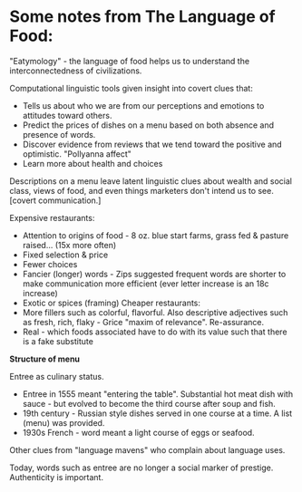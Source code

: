# Some notes from The Language of Food:

"Eatymology" - the language of food helps us to understand the interconnectedness of civilizations.

Computational linguistic tools given insight into covert clues that:
- Tells us about who we are from our perceptions and emotions to attitudes toward others.
- Predict the prices of dishes on a menu based on both absence and presence of words.
- Discover evidence from reviews that we tend toward the positive and optimistic. "Pollyanna affect"
- Learn more about health and choices

Descriptions on a menu leave latent linguistic clues about wealth and social class, views of food, and even things marketers don't intend us to see. [covert communication.]

Expensive restaurants:
- Attention to origins of food - 8 oz. blue start farms, grass fed & pasture raised... (15x more often)
- Fixed selection & price
- Fewer choices
- Fancier (longer) words - Zips suggested frequent words are shorter to make communication more efficient (ever letter increase is an 18c increase)
- Exotic or spices (framing)
Cheaper restaurants:
- More fillers such as colorful, flavorful. Also descriptive adjectives such as fresh, rich, flaky - Grice "maxim of relevance". Re-assurance.
- Real - which foods associated have to do with its value such that there is a fake substitute

**Structure of menu**

Entree as culinary status.

- Entree in 1555 meant "entering the table". Substantial hot meat dish with sauce - but evolved to become the third course after soup and fish.
- 19th century - Russian style dishes served in one course at a time. A list (menu) was provided.
- 1930s French - word meant a light course of eggs or seafood. 

Other clues from "language mavens" who complain about language uses.

Today, words such as entree are no longer a social marker of prestige. Authenticity is important.
